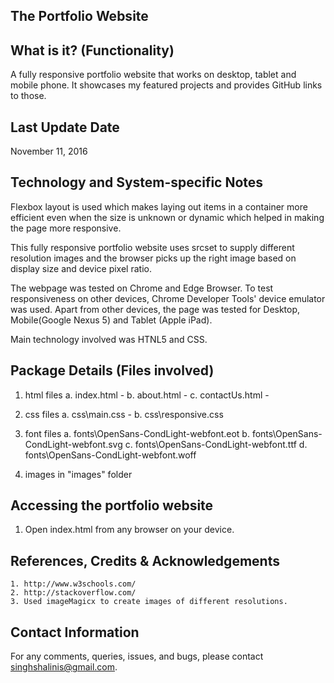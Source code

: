    The Portfolio Website
----------------------------


What is it? (Functionality)
---------------------------
A fully responsive portfolio website that works on desktop, tablet and mobile phone. It showcases my featured projects and provides GitHub links to those.   


Last Update Date
-----------------
November 11, 2016


Technology and System-specific Notes
------------------------------------
Flexbox layout is used which makes laying out items in a container more efficient even when the size is unknown or dynamic which helped in making the page more responsive.

This fully responsive portfolio website uses srcset to supply different resolution images and the browser picks up the right image based on display size and device pixel ratio. 

The webpage was tested on Chrome and Edge Browser. To test responsiveness on other devices, Chrome Developer Tools' device emulator was used. Apart from other devices, the page was tested for Desktop, Mobile(Google Nexus 5) and Tablet (Apple iPad).

Main technology involved was HTNL5 and CSS. 


Package Details (Files involved) 
--------------------------------
  1. html files
    a. index.html - 
    b. about.html - 
    c. contactUs.html - 
	 
  2. css files
    a. css\main.css - 
    b. css\responsive.css 
  
  3. font files
    a. fonts\OpenSans-CondLight-webfont.eot
    b. fonts\OpenSans-CondLight-webfont.svg
    c. fonts\OpenSans-CondLight-webfont.ttf
    d. fonts\OpenSans-CondLight-webfont.woff
    
  4. images in "images" folder
  
  	
Accessing the portfolio website
-------------------------------
  1. Open index.html from any browser on your device.


References, Credits & Acknowledgements
---------------------------------------
	1. http://www.w3schools.com/
	2. http://stackoverflow.com/	
	3. Used imageMagicx to create images of different resolutions.


Contact Information
--------------------
For any comments, queries, issues, and bugs, please contact singhshalinis@gmail.com.
